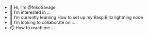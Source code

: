 - 👋 Hi, I’m @NikoSavage
- 👀 I’m interested in ...
- 🌱 I’m currently learning How to set up my RaspiBlitz lightning node
- 💞️ I’m looking to collaborate on ...
- 📫 How to reach me ...

<!---
NikoSavage/NikoSavage is a ✨ special ✨ repository because its `README.md` (this file) appears on your GitHub profile.
You can click the Preview link to take a look at your changes.
--->
